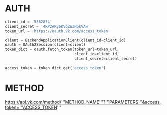 # AUTH
```python
client_id = '5362854'
client_secret = '4RP2ARy6KVqZWZNpkVAw'
token_url = 'https://oauth.vk.com/access_token'

client = BackendApplicationClient(client_id=client_id)
oauth = OAuth2Session(client=client)
token_dict = oauth.fetch_token(token_url=token_url, 
                               client_id=client_id,
                               client_secret=client_secret)
                               
access_token = token_dict.get('access_token')
```

# METHOD
https://api.vk.com/method/'''METHOD_NAME'''?'''PARAMETERS'''&access_token='''ACCESS_TOKEN'''
